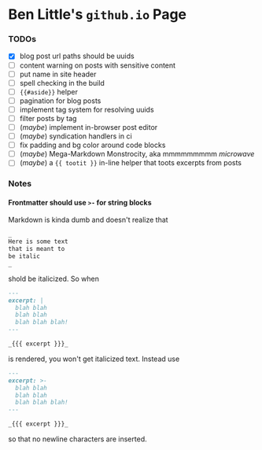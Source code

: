 # Ben Little's `github.io` Page

### TODOs

- [x] blog post url paths should be uuids
- [ ] content warning on posts with sensitive content
- [ ] put name in site header
- [ ] spell checking in the build
- [ ] `{{#aside}}` helper
- [ ] pagination for blog posts
- [ ] implement tag system for resolving uuids
- [ ] filter posts by tag
- [ ] (_maybe_) implement in-browser post editor
- [ ] (_maybe_) syndication handlers in ci
- [ ] fix padding and bg color around code blocks
- [ ] (_maybe_) Mega-Markdown Monstrocity, aka mmmmmmmmm _microwave_
- [ ] (_maybe_) a `{{ tootit }}` in-line helper that toots excerpts from posts

### Notes

#### Frontmatter should use `>-` for string blocks

Markdown is kinda dumb and doesn't realize that

```md
_
Here is some text
that is meant to
be italic
_
```

shold be italicized. So when

```md
---
excerpt: |
  blah blah
  blah blah
  blah blah blah!
---

_{{{ excerpt }}}_
```

is rendered, you won't get italicized text. Instead use

```md
---
excerpt: >-
  blah blah
  blah blah
  blah blah blah!
---

_{{{ excerpt }}}_
```

so that no newline characters are inserted.
